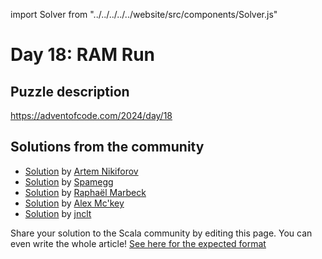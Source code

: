 import Solver from "../../../../../website/src/components/Solver.js"

# Day 18: RAM Run

## Puzzle description

https://adventofcode.com/2024/day/18

## Solutions from the community
- [Solution](https://github.com/nikiforo/aoc24/blob/main/src/main/scala/io/github/nikiforo/aoc24/D18T2.scala) by [Artem Nikiforov](https://github.com/nikiforo)
- [Solution](https://github.com/spamegg1/aoc/blob/master/2024/18/18.worksheet.sc#L125) by [Spamegg](https://github.com/spamegg1/)
- [Solution](https://github.com/rmarbeck/advent2024/blob/main/day18/src/main/scala/Solution.scala) by [Raphaël Marbeck](https://github.com/rmarbeck)
- [Solution](https://github.com/AlexMckey/AoC2024_Scala/blob/master/src/year2024/day18.scala) by [Alex Mc'key](https://github.com/AlexMckey)
- [Solution](https://github.com/jnclt/adventofcode2024/blob/main/day18/ram-run.sc) by [jnclt](https://github.com/jnclt)

Share your solution to the Scala community by editing this page.
You can even write the whole article! [See here for the expected format](https://github.com/scalacenter/scala-advent-of-code/discussions/424)
